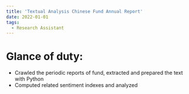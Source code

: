 ```yaml
---
title: 'Textual Analysis Chinese Fund Annual Report'
date: 2022-01-01
tags:
  - Research Assistant
---
```


# Glance of duty:

-   Crawled the periodic reports of fund, extracted and prepared the text with Python
-    Computed related sentiment indexes and analyzed
